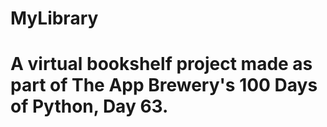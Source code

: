 # MyLibrary

# A virtual bookshelf project made as part of The App Brewery's 100 Days of Python, Day 63.
